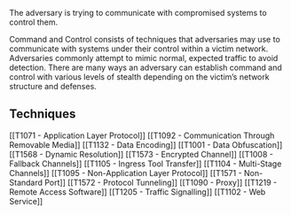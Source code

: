 The adversary is trying to communicate with compromised systems to control them.

Command and Control consists of techniques that adversaries may use to communicate with systems under their control within a victim network. Adversaries commonly attempt to mimic normal, expected traffic to avoid detection. There are many ways an adversary can establish command and control with various levels of stealth depending on the victim’s network structure and defenses.

## Techniques

[[T1071 - Application Layer Protocol]]
[[T1092 - Communication Through Removable Media]]
[[T1132 - Data Encoding]]
[[T1001 - Data Obfuscation]]
[[T1568 - Dynamic Resolution]]
[[T1573 - Encrypted Channel]]
[[T1008 - Fallback Channels]]
[[T1105 - Ingress Tool Transfer]]
[[T1104 - Multi-Stage Channels]]
[[T1095 - Non-Application Layer Protocol]]
[[T1571 - Non-Standard Port]]
[[T1572 - Protocol Tunneling]]
[[T1090 - Proxy]]
[[T1219 - Remote Access Software]]
[[T1205 - Traffic Signalling]]
[[T1102 - Web Service]]